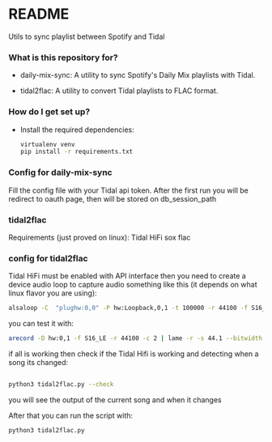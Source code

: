 # README #

Utils to sync playlist between Spotify and Tidal

### What is this repository for? ###

* daily-mix-sync: A utility to sync Spotify's Daily Mix playlists with Tidal.

* tidal2flac: A utility to convert Tidal playlists to FLAC format.

### How do I get set up? ###

* Install the required dependencies:
  ```bash
  virtualenv venv
  pip install -r requirements.txt
  ```
### Config for daily-mix-sync ###

Fill the config file with your Tidal api token. After the first run you will be redirect to oauth page, then will be stored on db_session_path

### tidal2flac ###
Requirements (just proved on linux):
Tidal HiFi
sox
flac

### config for tidal2flac ###
Tidal HiFi must be enabled with API interface
then  you need to create a device audio loop to capture audio something like this (it depends on what linux flavor you are using):

```bash
alsaloop -C  "plughw:0,0" -P hw:Loopback,0,1 -t 100000 -r 44100 -f S16_LE -c 2
```

you can test it with:
```bash
arecord -D hw:0,1 -f S16_LE -r 44100 -c 2 | lame -r -s 44.1 --bitwidth 16 -m s - test_output.mp3
```

if all is working then check if the Tidal Hifi is working and detecting when a song its changed:
```bash

python3 tidal2flac.py --check
```
you will see the output of the current song and when it changes

After that you can run the script with:
```bash
python3 tidal2flac.py 
```

